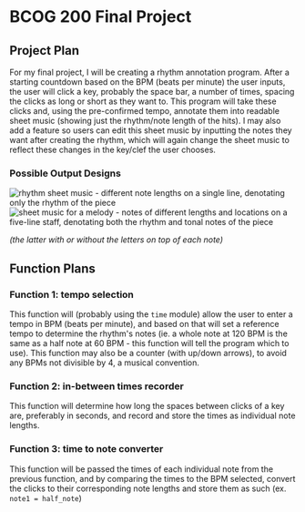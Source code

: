 # BCOG 200 Final Project
## Project Plan
For my final project, I will be creating a rhythm annotation program. After a starting countdown based on the BPM (beats per minute) the user inputs, the user will click a key, probably the space bar, a number of times, spacing the clicks as long or short as they want to. This program will take these clicks and, using the pre-confirmed tempo, annotate them into readable sheet music (showing just the rhythm/note length of the hits). I may also add a feature so users can edit this sheet music by inputting the notes they want after creating the rhythm, which will again change the sheet music to reflect these changes in the key/clef the user chooses.
### Possible Output Designs
![rhythm sheet music - different note lengths on a single line, denotating only the rhythm of the piece](https://github.com/user-attachments/assets/90ff8895-cf10-4e27-a2f9-89638f202acf)
![sheet music for a melody - notes of different lengths and locations on a five-line staff, denotating both the rhythm and tonal notes of the piece](https://github.com/user-attachments/assets/6a1f1cef-0758-432c-91fd-ac71b59fb3db)

_(the latter with or without the letters on top of each note)_
## Function Plans
### Function 1: tempo selection
This function will (probably using the `time` module) allow the user to enter a tempo in BPM (beats per minute), and based on that will set a reference tempo to determine the rhythm's notes (ie. a whole note at 120 BPM is the same as a half note at 60 BPM - this function will tell the program which to use). This function may also be a counter (with up/down arrows), to avoid any BPMs not divisible by 4, a musical convention.
### Function 2: in-between times recorder
This function will determine how long the spaces between clicks of a key are, preferably in seconds, and record and store the times as individual note lengths.
### Function 3: time to note converter
This function will be passed the times of each individual note from the previous function, and by comparing the times to the BPM selected, convert the clicks to their corresponding note lengths and store them as such (ex. `note1 = half_note`)
